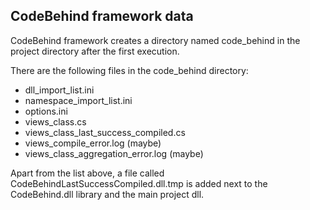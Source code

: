 ## CodeBehind framework data

CodeBehind framework creates a directory named code_behind in the project directory after the first execution.

There are the following files in the code_behind directory:
 - dll_import_list.ini
 - namespace_import_list.ini
 - options.ini
 - views_class.cs
 - views_class_last_success_compiled.cs
 - views_compile_error.log (maybe)
 - views_class_aggregation_error.log (maybe)

Apart from the list above, a file called CodeBehindLastSuccessCompiled.dll.tmp is added next to the CodeBehind.dll library and the main project dll.
